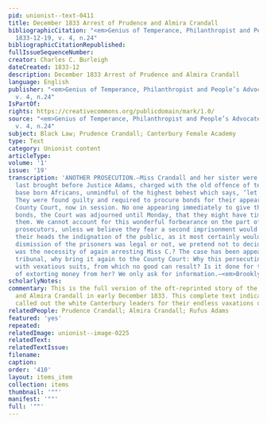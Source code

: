 ```yaml
---
pid: unionist--text-0411
title: December 1833 Arrest of Prudence and Almira Crandall
bibliographicCitation: "<em>Genius of Temperance, Philanthropist and People’s Advocate</em>
  1833-12-19, v. 4, n.24"
bibliographicCitationRepublished: 
fullIssueSequenceNumber: 
creator: Charles C. Burleigh
dateCreated: 1833-12
description: December 1833 Arrest of Prudence and Almira Crandall
language: English
publisher: "<em>Genius of Temperance, Philanthropist and People’s Advocate</em> 1833-12-19,
  v. 4, n.24"
IsPartOf: 
rights: https://creativecommons.org/publicdomain/mark/1.0/
source: "<em>Genius of Temperance, Philanthropist and People’s Advocate</em> 1833-12-19,
  v. 4, n.24"
subject: Black Law; Prudence Crandall; Canterbury Female Academy
type: Text
category: Unionist content
articleType: 
volume: '1'
issue: '19'
transcription: 'ANOTHER PROSECUTION.—Miss Crandall and her sister were on Saturday
  last brought before Justice Adams, charged with the old offence of teaching “the
  base born Africans, unmindful of the highest behest which says, ‘let there be darkness.’”
  They were found guilty and required to procure bonds for their appearance at the
  County Court, now in session. No one appearing immediately to give the required
  bonds, the Court was adjourned until Monday, that they might have time to procure
  them. We cannot account for this wonderful forbearance on the part of the <em>honorable</em>
  prosecutors, unless we believe they fear a second imprisonment would bring upon
  their heads the indignation of the public, as it most certainly would. Whether this
  dismission of the prisoners was legal or not, we pretend not to decide. But what
  was the necessity of again arresting Miss C.? The case has been appealed to a higher
  tribunal, why bring it again to the County Court: Why this persecuting continually
  with vexatious suits, from which no good can result? Is it done for the purpose
  of extorting money from her? We only ask for information.—<em>Brooklyn Ct. Unionist</em>'
scholarlyNotes: 
commentary: This is the full version of the oft-reprinted story of the arrest of Prudence
  and Almira Crandall in early December 1833. This complete text indicates that Burleigh
  called out the white Canterbury leaders for their endless vaxations of the school.
relatedPeople: Prudence Crandall; Almira Crandall; Rufus Adams
featured: 'yes'
repeated: 
relatedImage: unionist--image-0225
relatedText: 
relatedTextIssue: 
filename: 
caption: 
order: '410'
layout: items_item
collection: items
thumbnail: '""'
manifest: '""'
full: '""'
---
```

